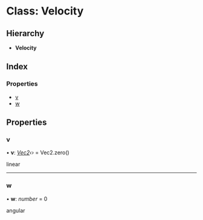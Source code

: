 
# Class: Velocity

## Hierarchy

* **Velocity**

## Index

### Properties

* [v](/api/classes/velocity#v)
* [w](/api/classes/velocity#w)

## Properties

###  v

• **v**: *[Vec2](/api/classes/vec2)‹›* = Vec2.zero()

linear

___

###  w

• **w**: *number* = 0

angular

